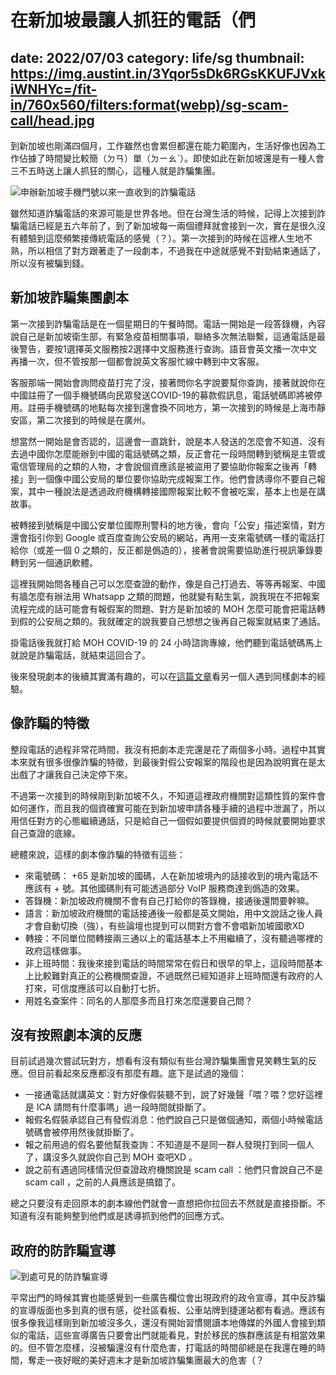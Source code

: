 # 在新加坡最讓人抓狂的電話（們
date: 2022/07/03
category: life/sg
thumbnail: https://img.austint.in/3Yqor5sDk6RGsKKUFJVxkiWNHYc=/fit-in/760x560/filters:format(webp)/sg-scam-call/head.jpg
---

到新加坡也剛滿四個月，工作雖然也會累但都還在能力範圍內，生活好像也因為工作佔據了時間變比較簡（ㄉㄢ）單（ㄉㄧㄠˋ）。即使如此在新加坡還是有一種人會三不五時送上讓人抓狂的關心，這種人就是詐騙集團。

![申辦新加坡手機門號以來一直收到的詐騙電話](https://img.austint.in/H9bAKB-z9RHgW2dDmsy7rqtOVdk=/fit-in/960x600/sg-scam-call/head.jpg)

雖然知道詐騙電話的來源可能是世界各地。但在台灣生活的時候，記得上次接到詐騙電話已經是五六年前了，到了新加坡每一兩個禮拜就會接到一次，實在是很久沒有體驗到這麼頻繁接傳統電話的感覺（？）。第一次接到的時候在這裡人生地不熟，所以相信了對方跟著走了一段劇本，不過我在中途就感覺不對勁結束通話了，所以沒有被騙到錢。

## 新加坡詐騙集團劇本

第一次接到詐騙電話是在一個星期日的午餐時間。電話一開始是一段答錄機，內容說自己是新加坡衛生部，有緊急疫苗相關事項，聯絡多次無法聯繫，這通電話是最後警告，要按1選擇英文服務按2選擇中文服務進行查詢。語音會英文播一次中文再播一次，但不管按那一個都會說英文客服忙線中轉到中文客服。

客服那端一開始會詢問疫苗打完了沒，接著問你名字說要幫你查詢，接著就說你在中國註冊了一個手機號碼向民眾發送COVID-19的募款假訊息，電話號碼即將被停用。註冊手機號碼的地點每次接到還會換不同地方，第一次接到的時候是上海市靜安區，第二次接到的時候是在廣州。

想當然一開始是會否認的，這邊會一直跳針，說是本人發送的怎麼會不知道、沒有去過中國你怎麼能辦到中國的電話號碼之類，反正會花一段時間轉到號稱是主管或電信管理局的之類的人物，才會說個資應該是被盜用了要協助你報案之後再「轉接」到一個像中國公安局的單位要你協助完成報案工作。他們會誘導你不要自己報案，其中一種說法是透過政府機構轉接國際報案比較不會被吃案，基本上也是在講故事。

被轉接到號稱是中國公安單位國際刑警科的地方後，會向「公安」描述案情，對方還會指引你到 Google 或百度查詢公安局的網站，再用一支來電號碼一樣的電話打給你（或差一個 0 之類的，反正都是僞造的），接著會說需要協助進行視訊筆錄要轉到另一個通訊軟體。

這裡我開始問各種自己可以怎麼查證的動作，像是自己打過去、等等再報案、中國有牆怎麼有辦法用 Whatsapp 之類的問題，他就變有點生氣，說我現在不把報案流程完成的話可能會有報假案的問題、對方是新加坡的 MOH 怎麼可能會把電話轉到假的公安局之類的。我就確定的說我要自己想想之後再自己報案就結束了通話。

掛電話後我就打給 MOH COVID-19 的 24 小時諮詢專線，他們聽到電話號碼馬上就說是詐騙電話，就結束這回合了。

後來發現劇本的後續其實滿有趣的，可以在[這篇文章](https://www.shicheng.news/v/nNr8P)看另一個人遇到同樣劇本的經驗。

## 像詐騙的特徵

整段電話的過程非常花時間，我沒有把劇本走完還是花了兩個多小時。過程中其實本來就有很多很像詐騙的特徵，到最後對假公安報案的階段也是因為說明實在是太出戲了才讓我自己決定停下來。

不過第一次接到的時候剛到新加坡不久，不知道這裡政府機關對這類性質的案件會如何運作，而且我的個資確實可能在到新加坡申請各種手續的過程中泄漏了，所以用信任對方的心態繼續通話，只是給自己一個假如要提供個資的時候就要開始要求自己查證的底線。

總體來說，這樣的劇本像詐騙的特徵有這些：

- 來電號碼： +65 是新加坡的國碼，人在新加坡境內的話接收到的境內電話不應該有 + 號。其他國碼則有可能透過部分 VoIP 服務商達到僞造的效果。
- 答錄機：新加坡政府機關不會有自己打給你的答錄機，接通後還問要幹嘛。
- 語言：新加坡政府機關的電話接通後一般都是英文開始，用中文說話之後人員才會自動切換（強），有些論壇也提到可以問對方會不會唱新加坡國歌XD
- 轉接：不同單位間轉接兩三通以上的電話基本上不用繼續了，沒有聽過哪裡的政府這樣做事。
- 非上班時間：我後來接到電話的時間常常在假日和很早的早上，這段時間基本上比較難對真正的公務機關查證，不過既然已經知道非上班時間還有政府的人打來，可信度應該可以自動打七折。
- 用姓名查案件：同名的人那麼多而且打來怎麼還要自己問？

## 沒有按照劇本演的反應

目前試過幾次嘗試玩對方，想看有沒有類似有些台灣詐騙集團會見笑轉生氣的反應。但目前看起來反應都沒有那麼有趣。底下是試過的幾個：

- 一接通電話就講英文：對方好像假裝聽不到，說了好幾聲「喂？喂？您好這裡是 ICA 請問有什麼事嗎」過一段時間就掛斷了。
- 報假名假裝承認自己有發假消息：他們說自己只是做個通知，兩個小時候電話號碼會被停用然後就掛斷了。
- 報之前用過的假名要他幫我查詢：不知道是不是同一群人發現打到同一個人了，講沒多久就說你自己到 MOH 查吧XD 。
- 說之前有遇過同樣情況但查證政府機關說是 scam call ：他們只會說自己不是 scam call ，之前的人員應該是搞錯了。

總之只要沒有走回原本的劇本線他們就會一直想把你拉回去不然就是直接掛斷。不知道有沒有能夠整到他們或是誘導抓到他們的回應方式。

## 政府的防詐騙宣導

![到處可見的防詐騙宣導](https://img.austint.in/PrFIRtN30Dp6IhOd4VewCwvk0AQ=/fit-in/600x960/filters:rotate(-90)/sg-scam-call/2.jpg)

平常出門的時候其實也能感覺到一些廣告欄位會出現政府的政令宣導，其中反詐騙的宣導版面也多到真的很有感，從社區看板、公車站牌到捷運站都有看過。應該有很多像我這樣剛到新加坡沒多久，還沒有開始習慣閱讀本地傳媒的外國人會接到類似的電話，這些宣導廣告只要會出門就能看見，對於移民的族群應該是有相當效果的。但不管怎麼樣，沒被騙還沒有什麼危害，打電話的時間卻總是在我還在睡的時間，奪走一夜好眠的美好週末才是新加坡詐騙集團最大的危害（？
